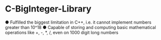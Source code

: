 # C-BigInteger-Library
● Fulfilled the biggest limitation in C++, i.e. it cannot implement numbers greater than 10^18 
● Capable of storing and computing basic mathematical operations like +, -, *, /, even on 1000 digit long numbers
